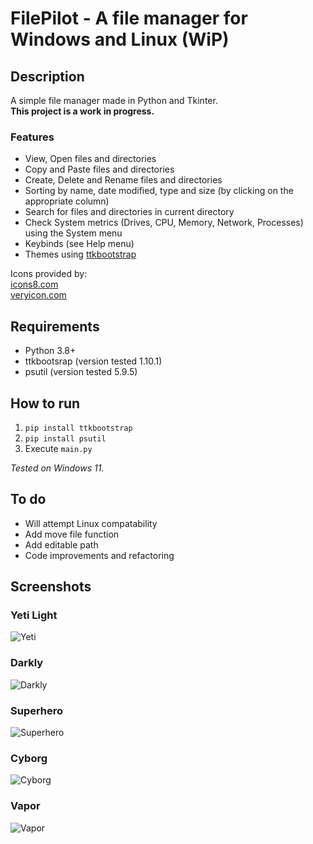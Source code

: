 # FilePilot - A file manager for Windows and Linux (WiP)

## Description

A simple file manager made in Python and Tkinter.  
**This project is a work in progress.**

### Features

- View, Open files and directories
- Copy and Paste files and directories
- Create, Delete and Rename files and directories
- Sorting by name, date modified, type and size (by clicking on the appropriate column)
- Search for files and directories in current directory
- Check System metrics (Drives, CPU, Memory, Network, Processes) using the System menu
- Keybinds (see Help menu)
- Themes using [ttkbootstrap](https://github.com/israel-dryer/ttkbootstrap)

Icons provided by:  
[icons8.com](https://icons8.com/)  
[veryicon.com](https://www.veryicon.com/)

## Requirements

- Python 3.8+
- ttkbootsrap (version tested 1.10.1)
- psutil (version tested 5.9.5)

## How to run

1. ```pip install ttkbootstrap```
2. ```pip install psutil```
3. Execute ```main.py```

*Tested on Windows 11.*

## To do

- Will attempt Linux compatability
- Add move file function
- Add editable path
- Code improvements and refactoring

## Screenshots

### Yeti Light

![Yeti](https://github.com/ChrisTs8920/py-file-explorer/blob/main/screenshots/Screenshot_1.jpg?raw=True)

### Darkly

![Darkly](https://github.com/ChrisTs8920/py-file-explorer/blob/main/screenshots/Screenshot_2.jpg?raw=True)

### Superhero

![Superhero](https://github.com/ChrisTs8920/py-file-explorer/blob/main/screenshots/Screenshot_3.jpg?raw=True)

### Cyborg

![Cyborg](https://github.com/ChrisTs8920/py-file-explorer/blob/main/screenshots/Screenshot_4.jpg?raw=True)

### Vapor

![Vapor](https://github.com/ChrisTs8920/py-file-explorer/blob/main/screenshots/Screenshot_5.jpg?raw=True)
